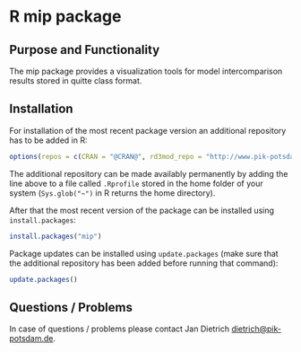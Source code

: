 # R mip package

## Purpose and Functionality

The mip package provides a visualization tools for model intercomparison results stored in quitte class format.


## Installation

For installation of the most recent package version an additional repository has to be added in R:

```r
options(repos = c(CRAN = "@CRAN@", rd3mod_repo = "http://www.pik-potsdam.de/rd3mod/R/"))
```
The additional repository can be made availably permanently by adding the line above to a file called `.Rprofile` stored in the home folder of your system (`Sys.glob("~")` in R returns the home directory).

After that the most recent version of the package can be installed using `install.packages`:

```r 
install.packages("mip")
```

Package updates can be installed using `update.packages` (make sure that the additional repository has been added before running that command):

```r 
update.packages()
```

## Questions / Problems

In case of questions / problems please contact Jan Dietrich <dietrich@pik-potsdam.de>.
